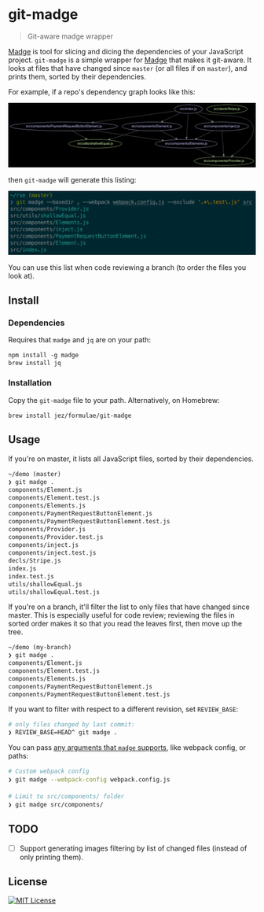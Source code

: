 # git-madge

> Git-aware madge wrapper

[Madge] is tool for slicing and dicing the dependencies of your JavaScript
project. `git-madge` is a simple wrapper for [Madge] that makes it git-aware. It
looks at files that have changed since `master` (or all files if on `master`),
and prints them, sorted by their dependencies.

[Madge]: https://github.com/pahen/madge

For example, if a repo's dependency graph looks like this:

![](graph.png)

then `git-madge` will generate this listing:

![](screenshot.png)

You can use this list when code reviewing a branch (to order the files you look
at).

## Install

### Dependencies

Requires that `madge` and `jq` are on your path:

```
npm install -g madge
brew install jq
```

### Installation

Copy the `git-madge` file to your path. Alternatively, on Homebrew:

```
brew install jez/formulae/git-madge
```


## Usage

If you're on master, it lists all JavaScript files, sorted by their
dependencies.

```
~/demo (master)
❯ git madge .
components/Element.js
components/Element.test.js
components/Elements.js
components/PaymentRequestButtonElement.js
components/PaymentRequestButtonElement.test.js
components/Provider.js
components/Provider.test.js
components/inject.js
components/inject.test.js
decls/Stripe.js
index.js
index.test.js
utils/shallowEqual.js
utils/shallowEqual.test.js
```

If you're on a branch, it'll filter the list to only files that have changed
since master. This is especially useful for code review; reviewing the files in
sorted order makes it so that you read the leaves first, then move up the tree.

```
~/demo (my-branch)
❯ git madge .
components/Element.js
components/Element.test.js
components/Elements.js
components/PaymentRequestButtonElement.js
components/PaymentRequestButtonElement.test.js
```

If you want to filter with respect to a different revision, set `REVIEW_BASE`:

``` bash
# only files changed by last commit:
❯ REVIEW_BASE=HEAD^ git madge .
```

You can pass [any arguments that `madge` supports][flags], like webpack config,
or paths:

```bash
# Custom webpack config
❯ git madge --webpack-config webpack.config.js

# Limit to src/components/ folder
❯ git madge src/components/
```

[flags]: https://github.com/pahen/madge#cli


## TODO

- [ ] Support generating images filtering by list of changed files (instead of
  only printing them).


## License

[![MIT License](https://img.shields.io/badge/license-MIT-blue.svg)](https://jez.io/MIT-LICENSE.txt)

